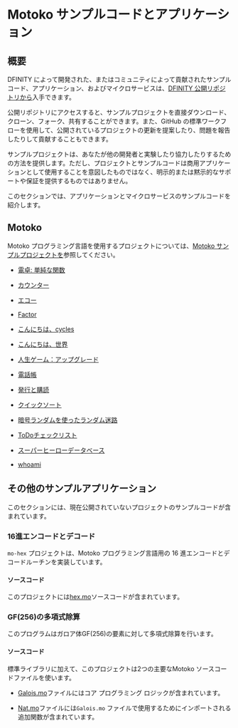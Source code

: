 # Motoko サンプルコードとアプリケーション

## 概要

DFINITY によって開発された、またはコミュニティによって貢献されたサンプルコード、アプリケーション、およびマイクロサービスは、[DFINITY 公開リポジトリから](https://github.com/dfinity/examples)入手できます。

公開リポジトリにアクセスすると、サンプルプロジェクトを直接ダウンロード、クローン、フォーク、共有することができます。また、GitHub の標準ワークフローを使用して、公開されているプロジェクトの更新を提案したり、問題を報告したりして貢献することもできます。

サンプルプロジェクトは、あなたが他の開発者と実験したり協力したりするための方法を提供します。ただし、プロジェクトとサンプルコードは商用アプリケーションとして使用することを意図したものではなく、明示的または黙示的なサポートや保証を提供するものではありません。

このセクションでは、アプリケーションとマイクロサービスのサンプルコードを紹介します。

## Motoko

Motoko プログラミング言語を使用するプロジェクトについては、[Motoko サンプルプロジェクトを](https://github.com/dfinity/examples/tree/master/motoko)参照してください。

- [電卓: 単純な関数](https://github.com/dfinity/examples/tree/master/motoko/calc)

- [カウンター](https://github.com/dfinity/examples/tree/master/motoko/counter)

- [エコー](https://github.com/dfinity/examples/tree/master/motoko/echo)

- [Factor](https://github.com/dfinity/examples/tree/master/motoko/factorial)

- [こんにちは、cycles](https://github.com/dfinity/examples/tree/master/motoko/hello_cycles)

- [こんにちは、世界](https://github.com/dfinity/examples/tree/master/motoko/hello-world)

- [人生ゲーム：アップグレード](https://github.com/dfinity/examples/tree/master/motoko/life)

- [電話帳](https://github.com/dfinity/examples/tree/master/motoko/phone-book)

- [発行と購読](https://github.com/dfinity/examples/tree/master/motoko/pub-sub)

- [クイックソート](https://github.com/dfinity/examples/tree/master/motoko/quicksort)

- [暗号ランダムを使ったランダム迷路](https://github.com/dfinity/examples/tree/master/motoko/random_maze)

- [ToDoチェックリスト](https://github.com/dfinity/examples/tree/master/motoko/simple-to-do)

- [スーパーヒーローデータベース](https://github.com/dfinity/examples/tree/master/motoko/superheroes)

- [whoami](https://github.com/dfinity/examples/tree/master/motoko/whoami)

## その他のサンプルアプリケーション

このセクションには、現在公開されていないプロジェクトのサンプルコードが含まれています。

### 16進エンコードとデコード

`mo-hex` プロジェクトは、Motoko プログラミング言語用の 16 進エンコードとデコードルーチンを実装しています。

#### ソースコード

このプロジェクトには[hex.mo](./_attachments/hex.mo)ソースコードが含まれています。

### GF(256)の多項式除算

このプログラムはガロア体GF(256)の要素に対して多項式除算を行います。

#### ソースコード

標準ライブラリに加えて、このプロジェクトは2つの主要なMotoko ソースコードファイルを使います。

- [Galois.mo](./_attachments/Galois.mo)ファイルにはコア プログラミング ロジックが含まれています。

- [Nat.mo](./_attachments/Nat.mo)ファイルには`Galois.mo` ファイルで使用するためにインポートされる追加関数が含まれています。

<!---
# Motoko sample code and applications

## Overview
Sample code, applications, and microservices that have been developed by DFINITY or contributed by the community are available from the [DFINITY public repository](https://github.com/dfinity/examples).

By accessing the public repository, you can directly download, clone, fork, or share sample projects. You will also be able to contribute by suggesting updates or reporting issues for the published projects using the standard GitHub work flow.

Sample projects provide a way for you to experiment and collaborate with other developers. The projects and sample code are not, however, intended to be used as commercial applications and do not provide any explicit or implied support or warranty of any kind.

This section provides a preliminary look at some sample code for applications and microservices that you can copy and modify to jump-start your own projects.

## Motoko

For projects that use the Motoko programming language, see [Motoko sample projects](https://github.com/dfinity/examples/tree/master/motoko).

-   [Calculator: simple functions](https://github.com/dfinity/examples/tree/master/motoko/calc)

-   [Counter](https://github.com/dfinity/examples/tree/master/motoko/counter)

-   [Echo](https://github.com/dfinity/examples/tree/master/motoko/echo)

-   [Factorial](https://github.com/dfinity/examples/tree/master/motoko/factorial)

-   [Hello, cycles](https://github.com/dfinity/examples/tree/master/motoko/hello_cycles)

-   [Hello, world](https://github.com/dfinity/examples/tree/master/motoko/hello-world)

-   [Game of Life: upgrades](https://github.com/dfinity/examples/tree/master/motoko/life)

-   [Phone book](https://github.com/dfinity/examples/tree/master/motoko/phone-book)

-   [Publish and subscribe](https://github.com/dfinity/examples/tree/master/motoko/pub-sub)

-   [Quicksort](https://github.com/dfinity/examples/tree/master/motoko/quicksort)

-   [Random maze using cryptographic randomness](https://github.com/dfinity/examples/tree/master/motoko/random_maze)

-   [To-do checklist](https://github.com/dfinity/examples/tree/master/motoko/simple-to-do)

-   [Superheroes database](https://github.com/dfinity/examples/tree/master/motoko/superheroes)

-   [whoami](https://github.com/dfinity/examples/tree/master/motoko/whoami)

## Additional sample applications

This section includes sample code from projects that are not currently available in the public repository.

### Hex encoding and decoding

The `mo-hex` project implements hexadecimal encoding and decoding routines for the Motoko programming language.

#### Source code

The project includes the [hex.mo](./_attachments/hex.mo) source code.

### Polynomial long-division in GF(256)

This program performs polynomial long division for a Galois field GF(256) element.

#### Source code

In addition to standard libraries, this project uses two main Motoko source code files.

- The [Galois.mo](./_attachments/Galois.mo) file contains the core programming logic.

- The [Nat.mo](./_attachments/Nat.mo) file contains additional functions that are imported for use in the `Galois.mo` file.

-->
